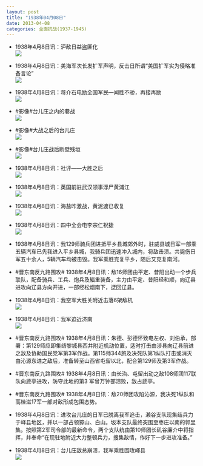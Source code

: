 ```yaml
---
layout: post
title: "1938年04月08日"
date: 2013-04-08
categories: 全面抗战(1937-1945)
---
```


<meta name="referrer" content="no-referrer" />

- 1938年4月8日讯：沪敌日益盗匪化 <br/><img src="https://ww1.sinaimg.cn/large/aca367d8jw1e3ilzhb76jj.jpg" />

- 1938年4月8日讯：美海军次长发扩军声明，反击日所谓“美国扩军实为侵略准备言论” <br/><img src="https://ww1.sinaimg.cn/large/aca367d8jw1e3ik8vldd3j.jpg" />

- 1938年4月8日讯：蒋介石电励全国军民—闻胜不骄，再接再励 <br/><img src="https://ww4.sinaimg.cn/large/aca367d8jw1e3iiif91pnj.jpg" />

- #影像#台儿庄之内的巷战 <br/><img src="https://ww2.sinaimg.cn/large/aca367d8jw1e3ii46bdt6j.jpg" />

- #影像#大战之后的台儿庄 <br/><img src="https://ww4.sinaimg.cn/large/aca367d8jw1e3ihyv0ggvj.jpg" />

- #影像#台儿庄战后断壁残垣 <br/><img src="https://ww4.sinaimg.cn/large/aca367d8jw1e3ihx6usvmj.jpg" />

- 1938年4月8日讯：社评——大胜之后 <br/><img src="https://ww4.sinaimg.cn/large/aca367d8jw1e3igs5hairj.jpg" />

- 1938年4月8日讯：英国前驻武汉领事浮尸黄浦江 <br/><img src="https://ww2.sinaimg.cn/large/aca367d8jw1e3if1mej1aj.jpg" />

- 1938年4月8日讯：海盐昨激战，黄泥渡已收复 <br/><img src="https://ww3.sinaimg.cn/large/aca367d8jw1e3idbacd8sj.jpg" />

- 1938年4月8日讯：四中全会电李宗仁祝捷 <br/><img src="https://ww4.sinaimg.cn/large/aca367d8jw1e3ibkuirrjj.jpg" />

- 1938年4月8日讯：我129师骑兵团进抵平乡县城郊外时，驻威县城日军一部乘五辆汽车已先我进入平乡县城，我骑兵团迅速冲入城内，将敌击溃。共毙伤日军五十余人，5辆汽车均被击毁。我军乘胜克复平乡，随后又克复南河。 

- #晋东南反九路围攻# 1938年4月8日讯：敌16师团由平定、昔阳出动一个步兵联队，配备骑兵、工兵、炮兵及辎重装备，主力由平定、昔阳经和顺，向辽县进攻向辽县方向开进，一部经松烟南下，迂回辽县。 

- 1938年4月8日讯：我空军大胜关附近击落6架敌机 <br/><img src="https://ww3.sinaimg.cn/large/aca367d8jw1e3i2wqbh96j.jpg" />

- 1938年4月8日讯：我军迫近济南 <br/><img src="https://ww4.sinaimg.cn/large/aca367d8jw1e3i16a2l4xj.jpg" />

- #晋东南反九路围攻# 1938年4月8日讯：朱德、彭德怀致电左权、刘伯承，部署：第129师应即集结黎城县西井附近机动位置，适时打击由涉县向辽县前进之敌及协助国民党军第3军作战。第115师344旅及决死队第1纵队打击或消灭由沁源东进之敌后，准备转至山西省屯留以北，配合第129师及第3军作战。 

- #晋东南反九路围攻# 1938年4月8日讯：由长治、屯留出动之敌108师团117联队向虒亭进攻，防守此地的第3 军曾万钟部溃败，敌占虒亭。 

- #晋东南反九路围攻# 1938年4月8日讯：敌20师团攻陷沁源，我决死1纵队和高桂滋17军一部对敌形成包围态势。 

- 1938年4月8日讯：进攻台儿庄的日军已脱离我军追击，濑谷支队现集结兵力于峄县地区，并以一部占领獐山、白山。坂本支队最终突围至枣庄以南的郭里集。按照第2军司令部的最新命令，两个支队统由第10师团长矶谷廉介中将指挥，并奉命“在现驻地附近大力整顿兵力，搜集敌情，作好下一步进攻准备。” 

- 1938年4月8日讯：台儿庄敌总崩溃，我军乘胜围攻嶧县 <br/><img src="https://ww3.sinaimg.cn/large/aca367d8jw1e3hu8agtggj.jpg" />

